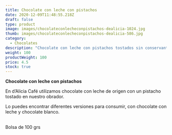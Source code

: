 ```yaml
---
title: Chocolate con leche con pistachos
date: 2020-12-09T11:48:55.218Z
draft: false
type: product
image: images/chocolateconlecheconpistachos-dealicia-1024.jpg
thumb: images/chocolateconlecheconpistachos-dealicia-586.jpg
category:
  - Chocolates
description: "Chocolate con leche con pistachos tostados sin conservantes. "
weight: 100
productWeight: 100
price: 4.5
stock: true
---
```

**Chocolate con leche con pistachos**

En d’Alicia Café utilizamos chocolate con leche de origen con un pistacho tostado en nuestro obrador. 

Lo puedes encontrar diferentes versiones para consumir, con chocolate con leche y chocolate blanco. 

\
Bolsa de 100 grs